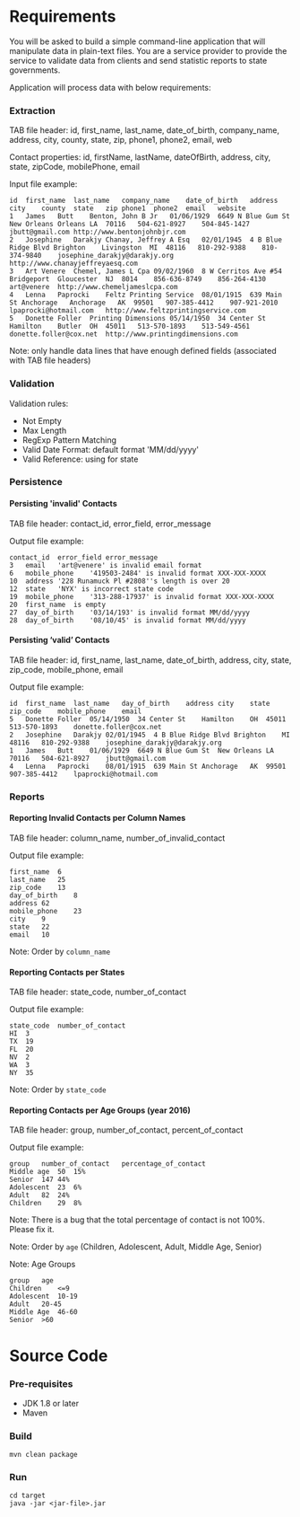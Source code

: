 # Requirements
You will be asked to build a simple command-line application that will manipulate data in plain-text files. You are a service provider to provide the service to validate data from clients and send statistic reports to state governments.

Application will process data with below requirements:

### Extraction

TAB file header: id, first_name, last_name, date_of_birth, company_name, address, city, county, state, zip, phone1, phone2, email, web
 
Contact properties: id, firstName, lastName, dateOfBirth, address, city, state, zipCode, mobilePhone, email
 
Input file example:
 
```
id	first_name	last_name	company_name	date_of_birth	address	city	county	state	zip	phone1	phone2	email	website
1	James	Butt	Benton, John B Jr	01/06/1929	6649 N Blue Gum St	New Orleans	Orleans	LA	70116	504-621-8927	504-845-1427	jbutt@gmail.com	http://www.bentonjohnbjr.com
2	Josephine	Darakjy	Chanay, Jeffrey A Esq	02/01/1945	4 B Blue Ridge Blvd	Brighton	Livingston	MI	48116	810-292-9388	810-374-9840	josephine_darakjy@darakjy.org	http://www.chanayjeffreyaesq.com
3	Art	Venere	Chemel, James L Cpa	09/02/1960	8 W Cerritos Ave #54	Bridgeport	Gloucester	NJ	8014	856-636-8749	856-264-4130	art@venere	http://www.chemeljameslcpa.com
4	Lenna	Paprocki	Feltz Printing Service	08/01/1915	639 Main St	Anchorage	Anchorage	AK	99501	907-385-4412	907-921-2010	lpaprocki@hotmail.com	http://www.feltzprintingservice.com
5	Donette	Foller	Printing Dimensions	05/14/1950	34 Center St	Hamilton	Butler	OH	45011	513-570-1893	513-549-4561	donette.foller@cox.net	http://www.printingdimensions.com
```
Note: only handle data lines that have enough defined fields (associated with TAB file headers)

### Validation

Validation rules: 
- Not Empty
- Max Length
- RegExp Pattern Matching
- Valid Date Format: default format 'MM/dd/yyyy'
- Valid Reference: using for state
 
### Persistence

#### Persisting 'invalid' Contacts
TAB file header: contact_id, error_field, error_message
 
Output file example:
```
contact_id	error_field	error_message
3	email	'art@venere' is invalid email format
6	mobile_phone	'419503-2484' is invalid format XXX-XXX-XXXX
10	address	'228 Runamuck Pl #2808''s length is over 20
12	state	'NYX' is incorrect state code
19	mobile_phone	'313-288-17937' is invalid format XXX-XXX-XXXX
20	first_name	is empty
27	day_of_birth	'03/14/193' is invalid format MM/dd/yyyy
28	day_of_birth	'08/10/45' is invalid format MM/dd/yyyy
```

#### Persisting ‘valid’ Contacts
 
TAB file header: id, first_name, last_name, date_of_birth, address, city, state, zip_code, mobile_phone, email
 
Output file example:
```
id	first_name	last_name	day_of_birth	address	city	state	zip_code	mobile_phone	email
5	Donette	Foller	05/14/1950	34 Center St	Hamilton	OH	45011	513-570-1893	donette.foller@cox.net
2	Josephine	Darakjy	02/01/1945	4 B Blue Ridge Blvd	Brighton	MI	48116	810-292-9388	josephine_darakjy@darakjy.org
1	James	Butt	01/06/1929	6649 N Blue Gum St	New Orleans	LA	70116	504-621-8927	jbutt@gmail.com
4	Lenna	Paprocki	08/01/1915	639 Main St	Anchorage	AK	99501	907-385-4412	lpaprocki@hotmail.com		
```

### Reports

#### Reporting Invalid Contacts per Column Names
TAB file header: column_name, number_of_invalid_contact
 
Output file example:
```
first_name	6
last_name	25
zip_code	13
day_of_birth	8
address	62
mobile_phone	23
city	9
state	22
email	10
```
Note: Order by `column_name`

#### Reporting Contacts per States
TAB file header: state_code, number_of_contact
 
Output file example:
 
```
state_code	number_of_contact
HI	3
TX	19
FL	20
NV	2
WA	3
NY	35
```
Note: Order by `state_code`

#### Reporting Contacts per Age Groups (year 2016)
TAB file header: group, number_of_contact, percent_of_contact
 
Output file example:
```
group	number_of_contact	percentage_of_contact
Middle age	50	15%
Senior	147	44%
Adolescent	23	6%
Adult	82	24%
Children	29	8%
```
Note: There is a bug that the total percentage of contact is not 100%. Please fix it.

Note: Order by `age` (Children, Adolescent, Adult, Middle Age, Senior)

Note: Age Groups
```
group	age
Children	<=9
Adolescent	10-19
Adult	20-45
Middle Age	46-60
Senior	>60
```

# Source Code
### Pre-requisites
- JDK 1.8 or later
- Maven

### Build
```
mvn clean package
```

### Run
```
cd target
java -jar <jar-file>.jar
```
